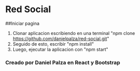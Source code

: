 # Red Social

##Iniciar pagina

1. Clonar aplicacion escribiendo en una terminal "npm clone https://github.com/danielpalza/red-social.git"
2. Seguido de esto, escribir "npm install"
3. Luego, ejecutar la aplicacion con "npm start"

### Creado por Daniel Palza en React y Bootstrap
